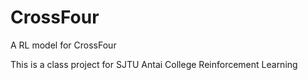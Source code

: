 # CrossFour
A RL model for CrossFour

This is a class project for SJTU Antai College Reinforcement Learning

